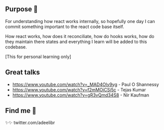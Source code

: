 ## Purpose 🦮

For understanding how react works internally, so hopefully one day I can commit
something important to the react code base itself.

How react works, how does it reconciliate, how do hooks works, how do they maintain
there states and everything I learn will be added to this codebase.

[This for personal learning only]

## Great talks

- https://www.youtube.com/watch?v=_MAD4Oly9yg - Paul O Shannessy
- https://www.youtube.com/watch?v=f2mMOiCSj5c - Tejas Kumar
- https://www.youtube.com/watch?v=gR3vQmd34S8 - Nir Kaufman

## Find me 🐌

✨✨ twitter.com/adeelibr
